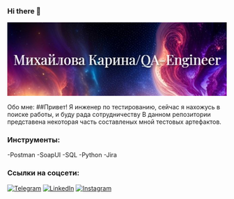 ### Hi there 👋
[![Header](https://github.com/mikarina22/mikarina22/blob/main/assets/generated-text-to-image.jpg)](https://www.linkedin.com/in/karina-mikhailova-195448254/)

Обо мне:
##Привет! Я инженер по тестированию, сейчас я нахожусь в поиске работы, и буду рада сотрудничеству
В данном репозитории представена некоторая часть составленых мной тестовых артефактов.

### Инструменты:
-Postman
-SoapUI
-SQL
-Python
-Jira



### Ссылки на соцсети:

[![Telegram](https://img.shields.io/badge/-Telegram-090909?style=for-the-badge&logo=telegram&logoColor=27A0D9)](https://t.me/mihkarina)
[![LinkedIn](https://img.shields.io/badge/-LinkedIn-090909?style=for-the-badge&logo=linkedin&logoColor=007BB6)](https://www.linkedin.com/in/karina-mikhailova-195448254/)
[![Instagram](https://img.shields.io/badge/-Instagram-090909?style=for-the-badge&logo=instagram&logoColor=B4068E)](https://www.instagram.com/bulka__love/)